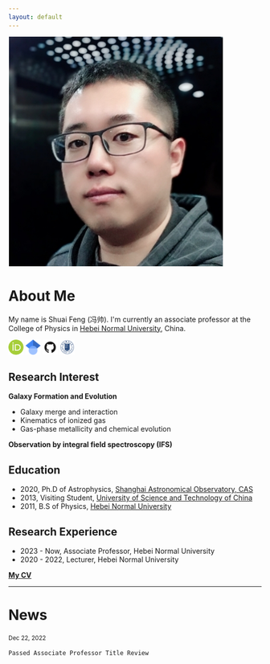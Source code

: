 ```yaml
---
layout: default
---
```


<img class="profile-picture" src="./image/sfeng.png">

# About Me

My name is Shuai Feng (冯帅). I'm currently an associate professor at the College of Physics in [Hebei Normal University](http://www.hebtu.edu.cn/), China. 

[<img src="/image/orcid.png" alt="orcid" title="orcid" style="width:30px;height:30px;">](https://orcid.org/0000-0002-9767-9237) [<img src="/image/Google_Scholar_logo.svg" alt="google scholar" title="google scholar" style="width:30px;height:30px;">](https://scholar.google.com/citations?user=2BSBFeQAAAAJ&hl=zh-CN) [<img src="/image/GitHub-Mark.png" alt="GitHub" title="GitHub" style="width:30px;height:30px;">](https://github.com/fengshuai0210) [<img src="/image/hebtu_logo.gif" alt="Hebtu" title="Personal Page @ Hebei Normal University (学校个人页面)" style="width:30px;height:30px;">](https://phys.hebtu.edu.cn/a/szll/qyjg/index.html)

## Research Interest

**Galaxy Formation and Evolution**

* Galaxy merge and interaction
* Kinematics of ionized gas
* Gas-phase metallicity and chemical evolution

**Observation by integral field spectroscopy (IFS)**

## Education

* 2020, Ph.D of Astrophysics, [Shanghai Astronomical Observatory, CAS](http://www.shao.ac.cn/)
* 2013, Visiting Student, [University of Science and Technology of China](https://astro.ustc.edu.cn/)
* 2011, B.S of Physics, [Hebei Normal University](http://www.hebtu.edu.cn/)

## Research Experience

* 2023 - Now, Associate Professor, Hebei Normal University
* 2020 - 2022, Lecturer, Hebei Normal University

**[My CV]()**

----
# News

<small>Dec 22, 2022</small>

    Passed Associate Professor Title Review